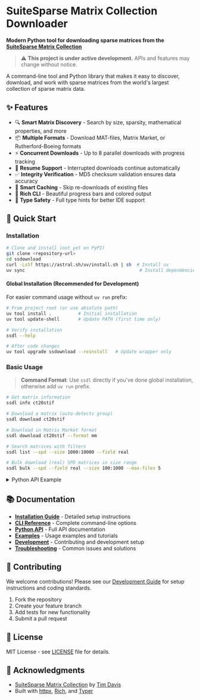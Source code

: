 # SuiteSparse Matrix Collection Downloader

**Modern Python tool for downloading sparse matrices from the [SuiteSparse Matrix Collection](https://sparse.tamu.edu/)**

> ⚠️ **This project is under active development.** APIs and features may change without notice.

A command-line tool and Python library that makes it easy to discover, download, and work with sparse matrices from the world's largest collection of sparse matrix data.

## ✨ Features

- 🔍 **Smart Matrix Discovery** - Search by size, sparsity, mathematical properties, and more
- 📦 **Multiple Formats** - Download MAT-files, Matrix Market, or Rutherford-Boeing formats
- ⚡ **Concurrent Downloads** - Up to 8 parallel downloads with progress tracking
- 🔄 **Resume Support** - Interrupted downloads continue automatically
- ✅ **Integrity Verification** - MD5 checksum validation ensures data accuracy
- 🧠 **Smart Caching** - Skip re-downloads of existing files
- 🎨 **Rich CLI** - Beautiful progress bars and colored output
- 🔧 **Type Safety** - Full type hints for better IDE support

## 🚀 Quick Start

### Installation

```bash
# Clone and install (not yet on PyPI)
git clone <repository-url>
cd ssdownload
curl -LsSf https://astral.sh/uv/install.sh | sh  # Install uv
uv sync                                           # Install dependencies
```

#### Global Installation (Recommended for Development)

For easier command usage without `uv run` prefix:

```bash
# From project root (or use absolute path)
uv tool install .          # Initial installation
uv tool update-shell       # Update PATH (first time only)

# Verify installation
ssdl --help

# After code changes
uv tool upgrade ssdownload --reinstall   # Update wrapper only
```

### Basic Usage

> **Command Format**: Use `ssdl` directly if you've done global installation, otherwise add `uv run` prefix.

```bash
# Get matrix information
ssdl info ct20stif

# Download a matrix (auto-detects group)
ssdl download ct20stif

# Download in Matrix Market format
ssdl download ct20stif --format mm

# Search matrices with filters
ssdl list --spd --size 1000:10000 --field real

# Bulk download (real) SPD matrices in size range
ssdl bulk --spd --field real --size 100:1000 --max-files 5
```

<details>
<summary>Python API Example</summary>

```python
from ssdownload import SuiteSparseDownloader, Filter

# Simple download
downloader = SuiteSparseDownloader()
path = await downloader.download_by_name("ct20stif")

# Filtered bulk download
filter_obj = Filter(spd=True, n_rows=(1000, 10000))
paths = await downloader.bulk_download(filter_obj, max_files=5)
```

</details>

## 📚 Documentation

- **[Installation Guide](docs/INSTALLATION.md)** - Detailed setup instructions
- **[CLI Reference](docs/CLI_REFERENCE.md)** - Complete command-line options
- **[Python API](docs/API_REFERENCE.md)** - Full API documentation
- **[Examples](docs/EXAMPLES.md)** - Usage examples and tutorials
- **[Development](docs/DEVELOPMENT.md)** - Contributing and development setup
- **[Troubleshooting](docs/TROUBLESHOOTING.md)** - Common issues and solutions


## 🤝 Contributing

We welcome contributions! Please see our [Development Guide](docs/DEVELOPMENT.md) for setup instructions and coding standards.

1. Fork the repository
2. Create your feature branch
3. Add tests for new functionality
4. Submit a pull request

## 📄 License

MIT License - see [LICENSE](LICENSE) file for details.

## 🙏 Acknowledgments

- [SuiteSparse Matrix Collection](https://sparse.tamu.edu/) by [Tim Davis](https://people.engr.tamu.edu/davis/)
- Built with [httpx](https://www.python-httpx.org/), [Rich](https://rich.readthedocs.io/), and [Typer](https://typer.tiangolo.com/)
